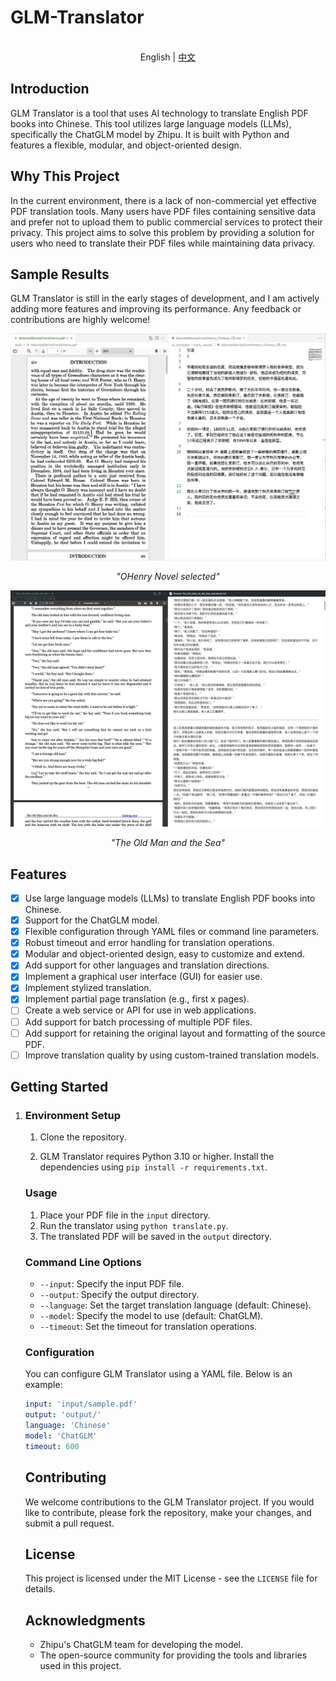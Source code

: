 
# GLM-Translator

<p align="center">
    <br> English | <a href="README-CN.md">中文</a>
</p>
<p align="center">
    <em></em>
</p>

## Introduction

GLM Translator is a tool that uses AI technology to translate English PDF books into Chinese. This tool utilizes large language models (LLMs), specifically the ChatGLM model by Zhipu. It is built with Python and features a flexible, modular, and object-oriented design.

## Why This Project

In the current environment, there is a lack of non-commercial yet effective PDF translation tools. Many users have PDF files containing sensitive data and prefer not to upload them to public commercial services to protect their privacy. This project aims to solve this problem by providing a solution for users who need to translate their PDF files while maintaining data privacy.

## Sample Results

GLM Translator is still in the early stages of development, and I am actively adding more features and improving its performance. Any feedback or contributions are highly welcome!

![OHenry Novel](images/sample_image_2.png)

<p align="center">
    <em>"OHenry Novel selected"</em>
</p>

![The_Old_Man_of_the_Sea](images/sample_image_0.png)

<p align="center">
    <em>"The Old Man and the Sea"</em>
</p>

## Features

- [X] Use large language models (LLMs) to translate English PDF books into Chinese.
- [X] Support for the ChatGLM model.
- [X] Flexible configuration through YAML files or command line parameters.
- [X] Robust timeout and error handling for translation operations.
- [X] Modular and object-oriented design, easy to customize and extend.
- [x] Add support for other languages and translation directions.
- [x] Implement a graphical user interface (GUI) for easier use.
- [x] Implement stylized translation.
- [x] Implement partial page translation (e.g., first x pages).
- [ ] Create a web service or API for use in web applications.
- [ ] Add support for batch processing of multiple PDF files.
- [ ] Add support for retaining the original layout and formatting of the source PDF.
- [ ] Improve translation quality by using custom-trained translation models.

## Getting Started

1. ### Environment Setup

   1. Clone the repository.

   2. GLM Translator requires Python 3.10 or higher. Install the dependencies using `pip install -r requirements.txt`.

   ### Usage

   1. Place your PDF file in the `input` directory.
   2. Run the translator using `python translate.py`.
   3. The translated PDF will be saved in the `output` directory.

   ### Command Line Options

   - `--input`: Specify the input PDF file.
   - `--output`: Specify the output directory.
   - `--language`: Set the target translation language (default: Chinese).
   - `--model`: Specify the model to use (default: ChatGLM).
   - `--timeout`: Set the timeout for translation operations.

   ### Configuration

   You can configure GLM Translator using a YAML file. Below is an example:

   ```yaml
   input: 'input/sample.pdf'
   output: 'output/'
   language: 'Chinese'
   model: 'ChatGLM'
   timeout: 600
   ```

   ## Contributing

   We welcome contributions to the GLM Translator project. If you would like to contribute, please fork the repository, make your changes, and submit a pull request.

   ## License

   This project is licensed under the MIT License - see the `LICENSE` file for details.

   ## Acknowledgments

   - Zhipu's ChatGLM team for developing the model.
   - The open-source community for providing the tools and libraries used in this project.
